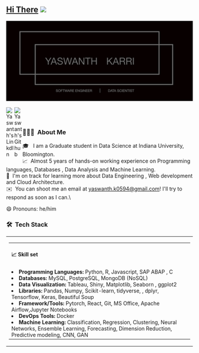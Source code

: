 ## [Hi There](https://www.linkedin.com/in/yaswanthk5594/) <img src="https://raw.githubusercontent.com/iampavangandhi/iampavangandhi/master/gifs/Hi.gif" width="30px"></h2>

![About me image](Detail.jpg)

</a>
<a href="https://www.linkedin.com/in/yaswanthk5594/">
  <img align="left" alt="Yaswanth's LinkdIn" width="22px" src="https://cdn.jsdelivr.net/npm/simple-icons@v3/icons/linkedin.svg" />
</a>
<a href="hhttps://github.com/yaswanth0594">
  <img align="left" alt="Yaswanth's Github" width="22px" src="https://cdn.jsdelivr.net/npm/simple-icons@v3/icons/github.svg" />
</a>

<!-- <a href="https://public.tableau.com/profile/yaswanth.karri#!/?newProfile=&activeTab=0">
  <img align="left" alt="Yaswanth's Tableau" width="22px" src="https://cdn.jsdelivr.net/npm/simple-icons@v3/icons/medium.svg" />
</a> -->

<br />
<br/>

### 👨🏻‍💻 &nbsp;About Me

🎓 &nbsp; I am a Graduate student in Data Science at Indiana University, Bloomington.\
📈 &nbsp;Almost 5 years of hands-on working experience on Programming languages, Databases , Data Analysis and Machine Learning.\
🌱 &nbsp;I'm on track for learning more about Data Engineering , Web development and Cloud Architecture.\
✉️ &nbsp;You can shoot me an email at yaswanth.k0594@gmail.com! I'll try to respond as soon as I can.\

😄 Pronouns: he/him

### 🛠 &nbsp;Tech Stack

<table width="100%">
    <tr>
        <td>
        <table>
            <tr>
                <td><h4>📈 Skill set</h4></td>
            </tr>
            <tr>
                <td><li><b>Programming Languages: </b>Python, R, Javascript, SAP ABAP , C</li>
                <li><b>Databases: </b>MySQL, PostgreSQL, MongoDB (NoSQL)</li>
                <li><b>Data Visualization: </b>Tableau, Shiny, Matplotlib, Seaborn , ggplot2</li>
                <li><b>Libraries: </b>Pandas, Numpy, Scikit-learn, tidyverse, , dplyr, Tensorflow, Keras, Beautiful Soup</li>
                <li><b>Framework/Tools: </b>Pytorch, React, Git, MS Office, Apache Airflow,Jupyter Notebooks</li>
                <li><b>DevOps Tools: </b>Docker</li>
                <li><b>Machine Learning: </b>Classification, Regression, Clustering, Neural Networks, Ensemble Learning, Forecasting, Dimension Reduction, Predictive modeling, CNN, GAN</li>
                </td>
            </tr>
        </table>
        </td>
    </tr> 
</table>
